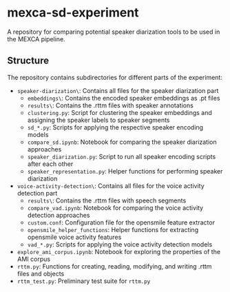 # mexca-sd-experiment
A repository for comparing potential speaker diarization tools to be used in the MEXCA pipeline.

## Structure
The repository contains subdirectories for different parts of the experiment:
- `speaker-diarization\`: Contains all files for the speaker diarization part
    - `embeddings\`: Contains the encoded speaker embeddings as .pt files
    - `results\`: Contains the .rttm files with speaker annotations
    - `clustering.py`: Script for clustering the speaker embeddings and assigning the speaker labels to speaker segments
    - `sd_*.py`: Scripts for applying the respective speaker encoding models
    - `compare_sd.ipynb`: Notebook for comparing the speaker diarization approaches
    - `speaker_diarization.py`: Script to run all speaker encoding scripts after each other
    - `speaker_representation.py`: Helper functions for performing speaker diarization
- `voice-activity-detection\`: Contains all files for the voice activity detection part
    - `results\`: Contains the .rttm files with speech segments
    - `compare_vad.ipynb`: Notebook for comparing the voice activity detection approaches
    - `custom.conf`: Configuration file for the opensmile feature extractor
    - `opensmile_helper_functions`: Helper functions for extracting opensmile voice activity features
    - `vad_*.py`: Scripts for applying the voice activity detection models
- `explore_ami_corpus.ipynb`: Notebook for exploring the properties of the AMI corpus
- `rttm.py`: Functions for creating, reading, modifying, and writing .rttm files and objects
- `rttm_test.py`: Preliminary test suite for `rttm.py`